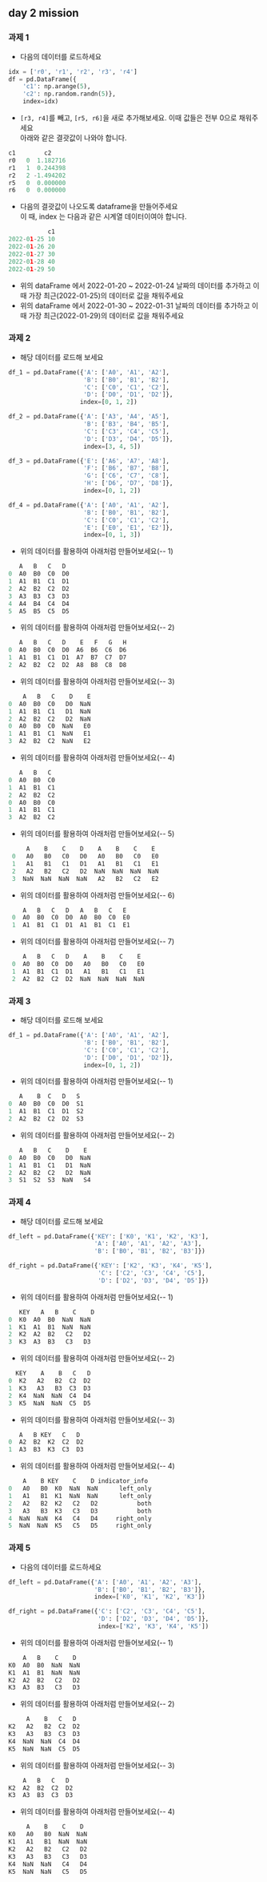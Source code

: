 ## day 2 mission 
### 과제 1
- 다음의 데이터를 로드하세요
~~~python
idx = ['r0', 'r1', 'r2', 'r3', 'r4']
df = pd.DataFrame({
    'c1': np.arange(5),
    'c2': np.random.randn(5)},
    index=idx)
~~~
- `[r3, r4]`를 빼고, `[r5, r6]`을 새로 추가해보세요. 이때 값들은 전부 0으로 채워주세요  
  아래와 같은 결괏값이 나와야 합니다.
~~~python
c1        c2
r0   0  1.182716
r1   1  0.244398
r2   2 -1.494202
r5   0  0.000000
r6   0  0.000000
~~~
- 다음의 결괏값이 나오도록 dataframe을 만들어주세요  
  이 때, index 는 다음과 같은 시계열 데이터이여야 합니다. 
~~~python
           c1
2022-01-25 10
2022-01-26 20
2022-01-27 30
2022-01-28 40
2022-01-29 50
~~~
- 위의 dataFrame 에서 2022-01-20 ~ 2022-01-24 날짜의 데이터를 추가하고 이 때 가장 최근(2022-01-25)의 데이터로 값을 채워주세요
- 위의 dataFrame 에서 2022-01-30 ~ 2022-01-31 날짜의 데이터를 추가하고 이 때 가장 최근(2022-01-29)의 데이터로 값을 채워주세요

### 과제 2
- 해당 데이터를 로드해 보세요
~~~python
df_1 = pd.DataFrame({'A': ['A0', 'A1', 'A2'],
                     'B': ['B0', 'B1', 'B2'],
                     'C': ['C0', 'C1', 'C2'],
                     'D': ['D0', 'D1', 'D2']},
                    index=[0, 1, 2])

df_2 = pd.DataFrame({'A': ['A3', 'A4', 'A5'],
                     'B': ['B3', 'B4', 'B5'],
                     'C': ['C3', 'C4', 'C5'],
                     'D': ['D3', 'D4', 'D5']},
                     index=[3, 4, 5])

df_3 = pd.DataFrame({'E': ['A6', 'A7', 'A8'],
                     'F': ['B6', 'B7', 'B8'],
                     'G': ['C6', 'C7', 'C8'],
                     'H': ['D6', 'D7', 'D8']},
                     index=[0, 1, 2])                     

df_4 = pd.DataFrame({'A': ['A0', 'A1', 'A2'],
                     'B': ['B0', 'B1', 'B2'],
                     'C': ['C0', 'C1', 'C2'],
                     'E': ['E0', 'E1', 'E2']},
                     index=[0, 1, 3])
~~~
- 위의 데이터를 활용하여 아래처럼 만들어보세요(-- 1)
~~~python
   A   B   C   D
0  A0  B0  C0  D0
1  A1  B1  C1  D1
2  A2  B2  C2  D2
3  A3  B3  C3  D3
4  A4  B4  C4  D4
5  A5  B5  C5  D5
~~~
- 위의 데이터를 활용하여 아래처럼 만들어보세요(-- 2)
~~~python
   A   B   C   D    E   F   G   H
0  A0  B0  C0  D0  A6  B6  C6  D6
1  A1  B1  C1  D1  A7  B7  C7  D7
2  A2  B2  C2  D2  A8  B8  C8  D8
~~~
- 위의 데이터를 활용하여 아래처럼 만들어보세요(-- 3)
~~~python
    A   B   C    D    E
0  A0  B0  C0   D0  NaN
1  A1  B1  C1   D1  NaN
2  A2  B2  C2   D2  NaN
0  A0  B0  C0  NaN   E0
1  A1  B1  C1  NaN   E1
3  A2  B2  C2  NaN   E2
~~~
- 위의 데이터를 활용하여 아래처럼 만들어보세요(-- 4)
~~~python
   A   B   C
0  A0  B0  C0
1  A1  B1  C1
2  A2  B2  C2
0  A0  B0  C0
1  A1  B1  C1
3  A2  B2  C2
~~~
- 위의 데이터를 활용하여 아래처럼 만들어보세요(-- 5)
~~~python
     A    B    C    D    A    B    C    E
 0   A0   B0   C0   D0   A0   B0   C0   E0
 1   A1   B1   C1   D1   A1   B1   C1   E1
 2   A2   B2   C2   D2  NaN  NaN  NaN  NaN
 3  NaN  NaN  NaN  NaN   A2   B2   C2   E2
~~~
- 위의 데이터를 활용하여 아래처럼 만들어보세요(-- 6)
~~~python
    A   B   C   D   A   B   C   E
 0  A0  B0  C0  D0  A0  B0  C0  E0
 1  A1  B1  C1  D1  A1  B1  C1  E1
~~~
- 위의 데이터를 활용하여 아래처럼 만들어보세요(-- 7)
~~~python
    A   B   C   D    A    B    C    E
 0  A0  B0  C0  D0   A0   B0   C0   E0
 1  A1  B1  C1  D1   A1   B1   C1   E1
 2  A2  B2  C2  D2  NaN  NaN  NaN  NaN
~~~ 

### 과제 3
- 해당 데이터를 로드해 보세요
~~~python
df_1 = pd.DataFrame({'A': ['A0', 'A1', 'A2'],
                     'B': ['B0', 'B1', 'B2'],
                     'C': ['C0', 'C1', 'C2'],
                     'D': ['D0', 'D1', 'D2']},
                     index=[0, 1, 2])
~~~
- 위의 데이터를 활용하여 아래처럼 만들어보세요(-- 1)
~~~python
   A    B  C   D   S
0  A0  B0  C0  D0  S1
1  A1  B1  C1  D1  S2
2  A2  B2  C2  D2  S3
~~~
- 위의 데이터를 활용하여 아래처럼 만들어보세요(-- 2)
~~~python
   A   B   C    D    E
0  A0  B0  C0   D0  NaN
1  A1  B1  C1   D1  NaN
2  A2  B2  C2   D2  NaN
3  S1  S2  S3  NaN   S4
~~~

### 과제 4
- 해당 데이터를 로드해 보세요
~~~python
df_left = pd.DataFrame({'KEY': ['K0', 'K1', 'K2', 'K3'],
                        'A': ['A0', 'A1', 'A2', 'A3'],
                        'B': ['B0', 'B1', 'B2', 'B3']})

df_right = pd.DataFrame({'KEY': ['K2', 'K3', 'K4', 'K5'],
                         'C': ['C2', 'C3', 'C4', 'C5'],
                         'D': ['D2', 'D3', 'D4', 'D5']})
~~~
- 위의 데이터를 활용하여 아래처럼 만들어보세요(-- 1)
~~~python
   KEY   A   B    C    D
0  K0  A0  B0  NaN  NaN
1  K1  A1  B1  NaN  NaN
2  K2  A2  B2   C2   D2
3  K3  A3  B3   C3   D3
~~~
- 위의 데이터를 활용하여 아래처럼 만들어보세요(-- 2)
~~~python
  KEY    A    B   C   D
0  K2   A2   B2  C2  D2
1  K3   A3   B3  C3  D3
2  K4  NaN  NaN  C4  D4
3  K5  NaN  NaN  C5  D5
~~~
- 위의 데이터를 활용하여 아래처럼 만들어보세요(-- 3)
~~~python
   A   B KEY   C   D
0  A2  B2  K2  C2  D2
1  A3  B3  K3  C3  D3
~~~
- 위의 데이터를 활용하여 아래처럼 만들어보세요(-- 4)
~~~python
    A    B KEY    C    D indicator_info
0   A0   B0  K0  NaN  NaN      left_only
1   A1   B1  K1  NaN  NaN      left_only
2   A2   B2  K2   C2   D2           both
3   A3   B3  K3   C3   D3           both
4  NaN  NaN  K4   C4   D4     right_only
5  NaN  NaN  K5   C5   D5     right_only
~~~

### 과제 5
- 다음의 데이터를 로드하세요
~~~python
df_left = pd.DataFrame({'A': ['A0', 'A1', 'A2', 'A3'],
                        'B': ['B0', 'B1', 'B2', 'B3']},
                        index=['K0', 'K1', 'K2', 'K3'])

df_right = pd.DataFrame({'C': ['C2', 'C3', 'C4', 'C5'],
                         'D': ['D2', 'D3', 'D4', 'D5']},
                         index=['K2', 'K3', 'K4', 'K5'])
~~~
- 위의 데이터를 활용하여 아래처럼 만들어보세요(-- 1)
~~~python
    A   B    C    D
K0  A0  B0  NaN  NaN
K1  A1  B1  NaN  NaN
K2  A2  B2   C2   D2
K3  A3  B3   C3   D3
~~~
- 위의 데이터를 활용하여 아래처럼 만들어보세요(-- 2)
~~~python
     A    B   C   D
K2   A2   B2  C2  D2
K3   A3   B3  C3  D3
K4  NaN  NaN  C4  D4
K5  NaN  NaN  C5  D5
~~~ 
- 위의 데이터를 활용하여 아래처럼 만들어보세요(-- 3)
~~~python
    A   B   C   D
K2  A2  B2  C2  D2
K3  A3  B3  C3  D3
~~~ 
- 위의 데이터를 활용하여 아래처럼 만들어보세요(-- 4)
~~~python
     A    B    C    D
K0   A0   B0  NaN  NaN
K1   A1   B1  NaN  NaN
K2   A2   B2   C2   D2
K3   A3   B3   C3   D3
K4  NaN  NaN   C4   D4
K5  NaN  NaN   C5   D5
~~~
